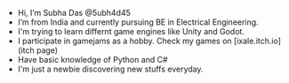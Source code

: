 -  Hi, I’m Subha Das @5ubh4d45
-  I’m from India and currently pursuing BE in Electrical Engineering.
-  I'm trying to learn differnt game engines like Unity and Godot.
-  I participate in gamejams as a hobby. Check my games on [ixale.itch.io](itch page)
-  Have basic knowledge of Python and C#
-  I'm just a newbie discovering new stuffs everyday.
<!---
5ubh4d45/5ubh4d45 is a ✨ special ✨ repository because its `README.md` (this file) appears on your GitHub profile.
You can click the Preview link to take a look at your changes.
--->
